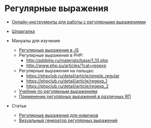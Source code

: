 # Регулярные выражения

- [Онлайн-инструменты для работы с регулярными выражениями](tools/README.md#Регулярные-выражения)

- [Шпаргалка](Regexp/readme.pdf)

- Мануалы для изучения
  - [Регулярные выражения в JS](https://learn.javascript.ru/regular-expressions-javascript)
  - Регулярные выражения в PHP:
    - http://addphp.ru/materials/base/1_10.php
    - http://www.php.su/articles/?cat=regexp
  - Регулярные выражения на пальцах:
    - https://phpclub.ru/detail/article/simple_regular
    - https://phpclub.ru/detail/article/regexp_1
    - https://phpclub.ru/detail/article/regexp_2
  - [Учебник по регулярным выражениям](http://www.softtime.ru/bookphp/gl7_1.php)
  - [Применение регулярных выражений в различных ЯП](http://www.pcre.ru/docs/)

- Статьи
  - [Регулярные выражения для новичков](https://tproger.ru/articles/regexp-for-beginners/)
  - [Визуальный генератор регулярных выражений](https://habrahabr.ru/post/315442/)
